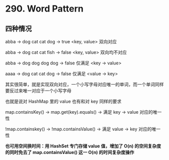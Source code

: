 # 290. Word Pattern 
## 四种情况
abba -> dog cat cat dog -> true       <key, value> 双向对应

abba -> dog cat cat fish -> false     <key, value> 双向均不对应

abba -> dog dog dog dog -> false      仅满足 <key -> value>

aaaa -> dog cat cat dog -> false      仅满足 <value -> key>

其实很简单，就是实现双向对应，一个小写字母对应唯一的单词，而一个单词同样要反过来唯一对应于一个小写字母

也就是说对 HashMap 里的 value 也有和对 key 同样的要求

map.containsKey() -> map.get(key).equals() -> 满足 key -> value 对应的唯一性

!map.containskey() -> !map.containsValue() -> 满足 value -> key 对应的唯一性

**也可用空间换时间：用 HashSet 专门存储 value 值，增加了 O(n) 的空间复杂度的同时免去了 map.containsValue() 这一 O(n) 的时间复杂度操作**
